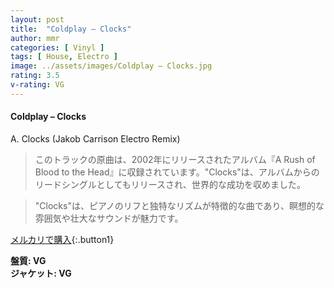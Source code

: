 ```yaml
---
layout: post
title:  "Coldplay – Clocks"
author: mmr
categories: [ Vinyl ]
tags: [ House, Electro ]
image: ../assets/images/Coldplay – Clocks.jpg
rating: 3.5
v-rating: VG
---
```


#### Coldplay – Clocks

A. Clocks (Jakob Carrison Electro Remix)

> このトラックの原曲は、2002年にリリースされたアルバム『A Rush of Blood to the Head』に収録されています。"Clocks"は、アルバムからのリードシングルとしてもリリースされ、世界的な成功を収めました。

> "Clocks"は、ピアノのリフと独特なリズムが特徴的な曲であり、瞑想的な雰囲気や壮大なサウンドが魅力です。


[メルカリで購入](https://jp.mercari.com/item/m45212537179){:.button1}

<div class="mt-4 mb-4 d-flex align-items-center">
<strong class="mr-1">盤質: VG</strong>
</div>
<div class="mt-4 mb-4 d-flex align-items-center">
<strong class="mr-1">ジャケット: VG</strong>
</div>

